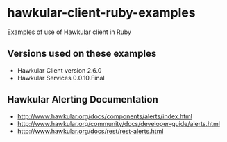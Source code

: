 # hawkular-client-ruby-examples
Examples of use of Hawkular client in Ruby

## Versions used on these examples

* Hawkular Client version 2.6.0
* Hawkular Services 0.0.10.Final

## Hawkular Alerting Documentation

* http://www.hawkular.org/docs/components/alerts/index.html
* http://www.hawkular.org/community/docs/developer-guide/alerts.html
* http://www.hawkular.org/docs/rest/rest-alerts.html
